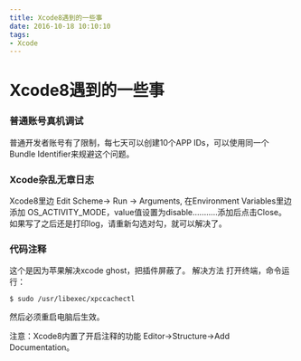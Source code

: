 ```yaml
---
title: Xcode8遇到的一些事
date: 2016-10-18 10:10:10
tags: 
- Xcode
---
```

# Xcode8遇到的一些事
### 普通账号真机调试	
普通开发者账号有了限制，每七天可以创建10个APP IDs，可以使用同一个Bundle Identifier来规避这个问题。
### Xcode杂乱无章日志 
Xcode8里边 Edit Scheme-> Run -> Arguments, 在Environment Variables里边添加
OS_ACTIVITY_MODE，value值设置为disable...........添加后点击Close。
如果写了之后还是打印log，请重新勾选对勾，就可以解决了。
### 代码注释
这个是因为苹果解决xcode ghost，把插件屏蔽了。
解决方法
打开终端，命令运行：

```
$ sudo /usr/libexec/xpccachectl
```

然后必须重启电脑后生效。

注意：Xcode8内置了开启注释的功能 Editor->Structure->Add Documentation。
